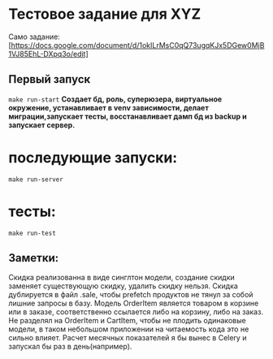 # Тестовое задание для XYZ
Само задание: [https://docs.google.com/document/d/1okILrMsC0qQ73ugqKJx5DGew0MjB1VJ85EhL-DXpq3o/edit]

## Первый запуск
`make run-start`
__Создает бд, роль, суперюзера, виртуальное окружение, устанавливает в venv зависимости, делает миграции,запускает тесты, восстанавливает дамп бд из backup и запускает сервер.__

# последующие запуски:
`make run-server`

# тесты:
`make run-test`

## Заметки:
Скидка реализованна в виде синглтон модели, создание скидки заменяет существующую скидку, удалить скидку нельзя.
Скидка дублируется в файл .sale, чтобы prefetch продуктов не тянул за собой лишние запросы в базу.
Модель OrderItem является товаром в корзине или в заказе, соответственно ссылается либо на корзину, либо на заказ. Не разделял на OrderItem и CartItem, чтобы не плодить одинаковые модели, в таком небольшом приложении на читаемость кода это не сильно влияет.
Расчет месячных показателей я бы вынес в Celery и запускал бы раз в день(например).
